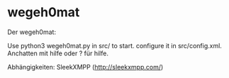wegeh0mat
=========

Der wegeh0mat:

Use python3 wegeh0mat.py in src/ to start. configure it in src/config.xml.
Anchatten mit hilfe oder ? für hilfe.

Abhängigkeiten: SleekXMPP (http://sleekxmpp.com/)